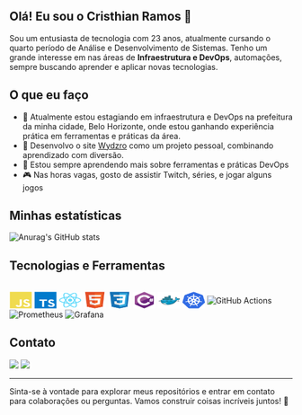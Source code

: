 ## Olá! Eu sou o Cristhian Ramos 👋

Sou um entusiasta de tecnologia com 23 anos, atualmente cursando o quarto período de Análise e Desenvolvimento de Sistemas. Tenho um grande interesse em nas áreas de **Infraestrutura e DevOps**, automações, sempre buscando aprender e aplicar novas tecnologias.

## O que eu faço

- 💼 Atualmente estou estagiando em infraestrutura e DevOps na prefeitura da minha cidade, Belo Horizonte, onde estou ganhando experiência prática em ferramentas e práticas da área.
- 🔧 Desenvolvo o site [Wydzro](https://wydzro.com.br) como um projeto pessoal, combinando aprendizado com diversão.
- 🌱 Estou sempre aprendendo mais sobre ferramentas e práticas DevOps
- 🎮 Nas horas vagas, gosto de assistir Twitch, séries, e jogar alguns jogos


## Minhas estatísticas
![Anurag's GitHub stats](https://github-readme-stats.vercel.app/api?username=anuraghazra&show_icons=true&bg_color=00000000)


## Tecnologias e Ferramentas

<div style="display: inline_block"><br>
  <img align="center" alt="Cris-Js" height="30" width="40" src="https://raw.githubusercontent.com/devicons/devicon/master/icons/javascript/javascript-plain.svg">
  <img align="center" alt="Cris-Ts" height="30" width="40" src="https://raw.githubusercontent.com/devicons/devicon/master/icons/typescript/typescript-plain.svg">
  <img align="center" alt="Cris-React" height="30" width="40" src="https://raw.githubusercontent.com/devicons/devicon/master/icons/react/react-original.svg">
  <img align="center" alt="Cris-HTML" height="30" width="40" src="https://raw.githubusercontent.com/devicons/devicon/master/icons/html5/html5-original.svg">
  <img align="center" alt="Cris-CSS" height="30" width="40" src="https://raw.githubusercontent.com/devicons/devicon/master/icons/css3/css3-original.svg">
  <img align="center" alt="Cris-Csharp" height="30" width="40" src="https://raw.githubusercontent.com/devicons/devicon/master/icons/csharp/csharp-original.svg">
  <img align="center" alt="Cris-Docker" height="30" width="40" src="https://raw.githubusercontent.com/devicons/devicon/master/icons/docker/docker-original.svg">
  <img align="center" alt="Cris-Kubernetes" height="30" width="40" src="https://raw.githubusercontent.com/devicons/devicon/master/icons/kubernetes/kubernetes-plain.svg">
  <img align="center" alt="GitHub Actions" height="30" width="40" src="https://www.svgrepo.com/show/306098/githubactions.svg">
   <img align="center" alt="Prometheus" height="30" width="40" src="https://www.svgrepo.com/download/354219/prometheus.svg">
  <img align="center" alt="Grafana" height="30" width="40" src="https://grafana.com/static/assets/img/fav32.png">

</div>

  
  ## Contato
 
<div> 
  
  <a href="https://www.instagram.com/crizz.jpg/" target="_blank"><img src="https://img.shields.io/badge/-Instagram-%23E4405F?style=for-the-badge&logo=instagram&logoColor=white" target="_blank"></a>
<a href="mailto:cristhian_ramos15@hotmail.com"><img src="https://img.shields.io/badge/-Outlook-0078D4?style=for-the-badge&logo=microsoft-outlook&logoColor=white" target="_blank"></a>
</div>






---

Sinta-se à vontade para explorar meus repositórios e entrar em contato para colaborações ou perguntas. Vamos construir coisas incríveis juntos! 🚀

